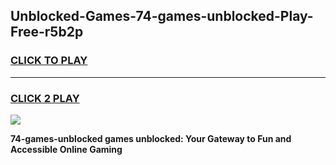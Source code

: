 
## Unblocked-Games-74-games-unblocked-Play-Free-r5b2p
<h3>
<a href="https://premium76.site?title=74-games-unblocked&ref=22A">CLICK TO PLAY</a></h3>
<hr>

<h3>
<a href="https://premium76.site?title=74-games-unblocked&ref=22A">CLICK 2 PLAY</a>
  
</h3>

<a href="https://premium76.site?title=74-games-unblocked&ref=22A"><img src="https://clearcache.store/games.png"></a>


**74-games-unblocked games unblocked: Your Gateway to Fun and Accessible Online Gaming**
